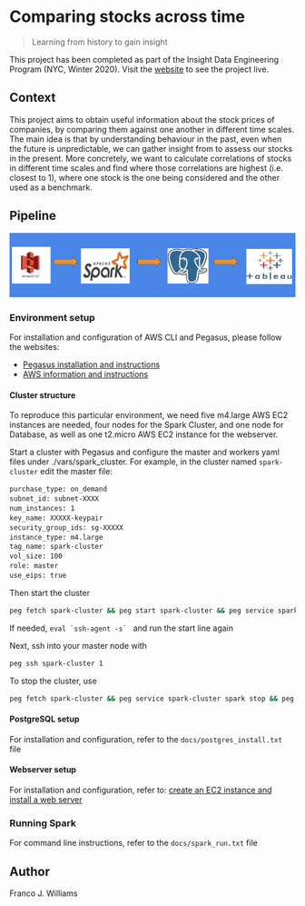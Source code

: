 
# Comparing stocks across time 
> Learning from history to gain insight

This project has been completed as part of the Insight Data Engineering Program (NYC, Winter 2020). Visit the [website](http://www.dataandmore.me) to see the project live. 

## Context

This project aims to obtain useful information about the stock prices of companies, by comparing them against one another in different time scales. The main idea is that by understanding behaviour in the past, even when the future is unpredictable, we can gather insight from to assess our stocks in the present. More concretely, we want to calculate correlations of stocks in different time scales and find where those correlations are highest (i.e. closest to 1), where one stock is the one being considered and the other used as a benchmark.

## Pipeline 

![Pipeline](https://github.com/ffrancoj/time-series-stock-comparison/blob/develop/docs/pipeline.png)

### Environment setup

For installation and configuration of AWS CLI and Pegasus, please follow the websites:

* [Pegasus installation and instructions](https://github.com/InsightDataScience/pegasus)
* [AWS information and instructions](https://github.com/InsightDataScience/data-engineering-ecosystem/wiki/aws)

#### Cluster structure

To reproduce this particular environment, we need five m4.large AWS EC2 instances are needed, four nodes for the Spark Cluster, and one node for Database, as well as one t2.micro AWS EC2 instance for the webserver. 

Start a cluster with Pegasus and configure the master and workers yaml files under ./vars/spark_cluster. For example, in the cluster named ```spark-cluster``` edit the master file:

 ```bash
purchase_type: on_demand
subnet_id: subnet-XXXX
num_instances: 1
key_name: XXXXX-keypair
security_group_ids: sg-XXXXX
instance_type: m4.large
tag_name: spark-cluster
vol_size: 100
role: master
use_eips: true

 ```

Then start the cluster

```bash
peg fetch spark-cluster && peg start spark-cluster && peg service spark-cluster spark start
```

If needed, ```eval `ssh-agent -s` ``` and run the start line again 

Next, ssh into your master node with 
```bash
peg ssh spark-cluster 1
```

To stop the cluster, use

```bash
peg fetch spark-cluster && peg service spark-cluster spark stop && peg stop spark-cluster
```


#### PostgreSQL setup

For installation and configuration, refer to the `docs/postgres_install.txt` file

#### Webserver setup 

For installation and configuration, refer to: [create an EC2 instance and install a web server](https://docs.aws.amazon.com/AmazonRDS/latest/UserGuide/CHAP_Tutorials.WebServerDB.CreateWebServer.html)

### Running Spark

For command line instructions, refer to the `docs/spark_run.txt` file

## Author

Franco J. Williams







